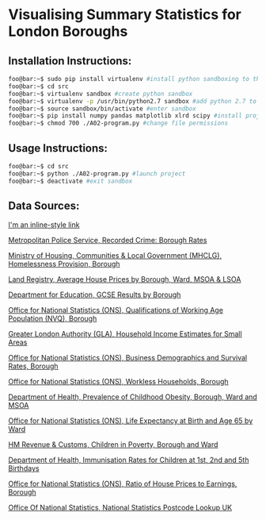 # Visualising Summary Statistics for London Boroughs

## Installation Instructions:
```bash
foo@bar:~$ sudo pip install virtualenv #install python sandboxing to the OS
foo@bar:~$ cd src
foo@bar:~$ virtualenv sandbox #create python sandbox
foo@bar:~$ virtualenv -p /usr/bin/python2.7 sandbox #add python 2.7 to sandbox
foo@bar:~$ source sandbox/bin/activate #enter sandbox
foo@bar:~$ pip install numpy pandas matplotlib xlrd scipy #install project deps
foo@bar:~$ chmod 700 ./A02-program.py #change file permissions
```

## Usage Instructions:
```bash
foo@bar:~$ cd src
foo@bar:~$ python ./A02-program.py #launch project
foo@bar:~$ deactivate #exit sandbox
```

## Data Sources:
[I'm an inline-style link](https://www.google.com)

[Metropolitan Police Service, Recorded Crime: Borough Rates](https://data.london.gov.uk/dataset/recorded_crime_rates)

[Ministry of Housing, Communities & Local Government (MHCLG), Homelessness Provision, Borough](https://data.london.gov.uk/dataset/homelessness)

[Land Registry, Average House Prices by Borough, Ward, MSOA & LSOA]( https://data.london.gov.uk/dataset/average-house-prices )

[Department for Education, GCSE Results by Borough](https://data.london.gov.uk/dataset/gcse-results-by-borough)

[Office for National Statistics (ONS), Qualifications of Working Age Population (NVQ), Borough]( https://data.london.gov.uk/dataset/qualifications-working-age-population-nvq-borough)

[Greater London Authority (GLA), Household Income Estimates for Small Areas]( https://data.london.gov.uk/dataset/household-income-estimates-small-areas )

[Office for National Statistics (ONS), Business Demographics and Survival Rates, Borough](https://data.london.gov.uk/dataset/business-demographics-and-survival-rates-borough)

[Office for National Statistics (ONS), Workless Households, Borough]( https://data.london.gov.uk/dataset/workless-households-borough )

[Department of Health, Prevalence of Childhood Obesity, Borough, Ward and MSOA](https://data.london.gov.uk/dataset/prevalence-childhood-obesity-borough)

[Office for National Statistics (ONS), Life Expectancy at Birth and Age 65 by Ward]( https://data.london.gov.uk/dataset/life-expectancy-birth-and-age-65-ward )

[HM Revenue & Customs, Children in Poverty, Borough and Ward](https://data.london.gov.uk/dataset/children-poverty-borough )

[Department of Health, Immunisation Rates for Children at 1st, 2nd and 5th Birthdays](https://data.london.gov.uk/dataset/immunisation-rates-children-1st-2nd-and-5th-birthdays )

[Office for National Statistics (ONS), Ratio of House Prices to Earnings, Borough](https://data.london.gov.uk/dataset/ratio-house-prices-earnings-borough )

[Office Of National Statistics, National Statistics Postcode Lookup UK](https://opendata.camden.gov.uk/Maps/National-Statistics-Postcode-Lookup-UK/tr8t-gqz7)